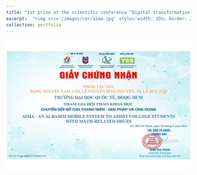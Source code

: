 ```yaml
---
title: "1st prize at the scientific conference “Digital transformation for young people - Solutions and applications 2023"
excerpt:  "<img src='/images/cer/aima.jpg' style='width: 35%; border: 2px solid #000;'>"
collection: portfolio
---
```


![Google](/images/cer/aima.jpg)

